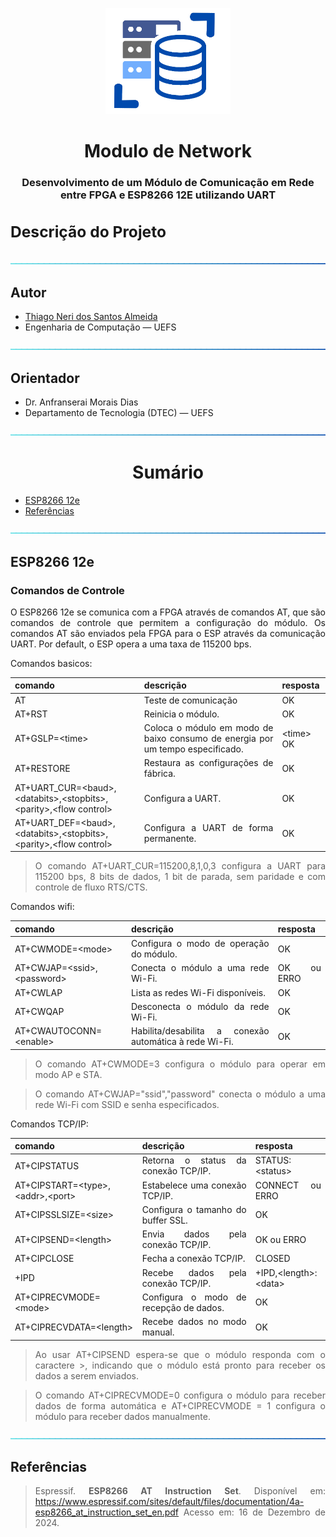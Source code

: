 
<p align="center">
  <img src="img/capa.png" width = "200" />
</p>


<h1 align="center">Modulo de Network
</h1>

<h3 align="center">
Desenvolvimento de um Módulo de Comunicação em Rede entre FPGA e ESP8266 12E utilizando UART
<h3>

<div align="justify"> 
<h2>Descrição do Projeto</h2>


</div>

![-----------------------------------------------------](img/len.png)

<h2> Autor <br></h2>
<uL>
  <li><a href="https://github.com/TAlmeida003">Thiago Neri dos Santos Almeida</a></li>
  <li>Engenharia de Computação — UEFS</li>
</ul>

![-----------------------------------------------------](img/len.png)

<h2> Orientador <br></h2>
<ul>
      <li>Dr. Anfranserai Morais Dias</li>
      <li>Departamento de Tecnologia (DTEC) — UEFS</li>
</ul>

![-----------------------------------------------------](img/len.png)

<h1 align="center"> Sumário </h1>
<div id="sumario">
  <ul>
        <li><a href="#esp"> ESP8266 12e </a></li>
        <li><a href="#referencias"> Referências </a></li>
  </ul>	
</div>

![-----------------------------------------------------](img/len.png)


<div align="justify"> 
<div id="esp"> 
<h2>ESP8266 12e</h2>

<h3> Comandos de Controle</h3>

O ESP8266 12e se comunica com a FPGA através de comandos AT, que são comandos de controle que permitem a configuração do módulo. Os comandos AT são enviados pela FPGA para o ESP através da comunicação UART. Por default, o ESP opera a uma taxa de 115200 bps.

Comandos basicos:

|comando             |descrição| resposta|
|--------------------|---------|---------|
|AT|Teste de comunicação|OK|
|AT+RST|Reinicia o módulo.|OK|
|AT+GSLP=\<time>|Coloca o módulo em modo de baixo consumo de energia por um tempo especificado.|\<time> OK|
AT+RESTORE|Restaura as configurações de fábrica.|OK|
|AT+UART_CUR=\<baud>,\<databits>,\<stopbits>,\<parity>,\<flow control>|Configura a UART.|OK|
|AT+UART_DEF=\<baud>,\<databits>,\<stopbits>,\<parity>,\<flow control>|Configura a UART de forma permanente.|OK|

>  O comando AT+UART_CUR=115200,8,1,0,3 configura a UART para 115200 bps, 8 bits de dados, 1 bit de parada, sem paridade e com controle de fluxo RTS/CTS.

Comandos wifi:

|comando|descrição| resposta|
|-------------------|---------|---------|
|AT+CWMODE=\<mode>|Configura o modo de operação do módulo.|OK|
|AT+CWJAP=\<ssid>,\<password>|Conecta o módulo a uma rede Wi-Fi.|OK ou ERRO|
|AT+CWLAP|Lista as redes Wi-Fi disponíveis.|OK|
|AT+CWQAP|Desconecta o módulo da rede Wi-Fi.|OK|
|AT+CWAUTOCONN=\<enable>|Habilita/desabilita a conexão automática à rede Wi-Fi.|OK|


> O comando AT+CWMODE=3 configura o módulo para operar em modo AP e STA.

> O comando AT+CWJAP="ssid","password" conecta o módulo a uma rede Wi-Fi com SSID e senha especificados.

Comandos TCP/IP:

|comando|descrição| resposta|
|-------------------|---------|---------|
|AT+CIPSTATUS| Retorna o status da conexão TCP/IP.|STATUS:\<status>|
|AT+CIPSTART=\<type>,\<addr>,\<port>|Estabelece uma conexão TCP/IP.|CONNECT ou ERRO|
|AT+CIPSSLSIZE=\<size>|Configura o tamanho do buffer SSL.|OK|
|AT+CIPSEND=\<length>|Envia dados pela conexão TCP/IP.|OK ou ERRO|
|AT+CIPCLOSE|Fecha a conexão TCP/IP.|CLOSED|
|+IPD|Recebe dados pela conexão TCP/IP.|+IPD,\<length>:\<data>|
|AT+CIPRECVMODE=\<mode>|Configura o modo de recepção de dados.|OK|
|AT+CIPRECVDATA=\<length>|Recebe dados no modo manual.|OK|

> Ao usar AT+CIPSEND espera-se que o módulo responda com o caractere >, indicando que o módulo está pronto para receber os dados a serem enviados.

> O comando AT+CIPRECVMODE=0 configura o módulo para receber dados de forma automática e AT+CIPRECVMODE = 1 configura o módulo para receber dados manualmente.
</div>
</div>

![-----------------------------------------------------](img/len.png)

<div align="justify"> 
<div id="referencias"> 
<h2>Referências</h2>

> Espressif. **ESP8266 AT Instruction Set**. Disponível em:
<https://www.espressif.com/sites/default/files/documentation/4a-esp8266_at_instruction_set_en.pdf>
Acesso em: 16 de Dezembro de 2024.

</div>
</div>
